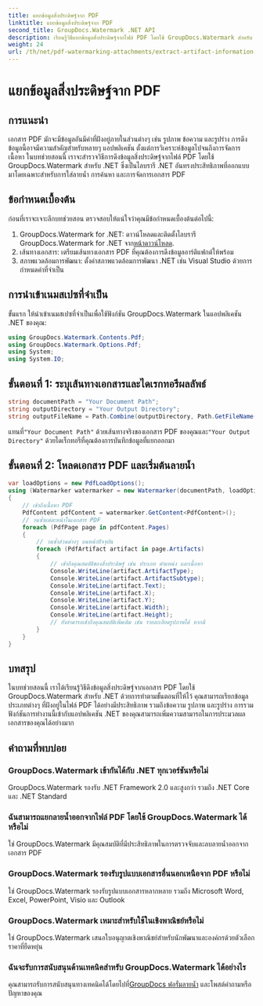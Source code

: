 ```yaml
---
title: แยกข้อมูลสิ่งประดิษฐ์จาก PDF
linktitle: แยกข้อมูลสิ่งประดิษฐ์จาก PDF
second_title: GroupDocs.Watermark .NET API
description: เรียนรู้วิธีแยกข้อมูลสิ่งประดิษฐ์จากไฟล์ PDF โดยใช้ GroupDocs.Watermark สำหรับ .NET เพิ่มความสามารถในการประมวลผลเอกสารของคุณ
weight: 24
url: /th/net/pdf-watermarking-attachments/extract-artifact-information-pdf/
---
```


# แยกข้อมูลสิ่งประดิษฐ์จาก PDF

## การแนะนำ
เอกสาร PDF มักจะมีข้อมูลอันมีค่าที่ฝังอยู่ภายในส่วนต่างๆ เช่น รูปภาพ ข้อความ และรูปร่าง การดึงข้อมูลนี้อาจมีความสำคัญสำหรับหลายๆ แอปพลิเคชัน ตั้งแต่การวิเคราะห์ข้อมูลไปจนถึงการจัดการเนื้อหา ในบทช่วยสอนนี้ เราจะสำรวจวิธีการดึงข้อมูลสิ่งประดิษฐ์จากไฟล์ PDF โดยใช้ GroupDocs.Watermark สำหรับ .NET ซึ่งเป็นไลบรารี .NET อันทรงประสิทธิภาพที่ออกแบบมาโดยเฉพาะสำหรับการใส่ลายน้ำ การค้นหา และการจัดการเอกสาร PDF
## ข้อกำหนดเบื้องต้น
ก่อนที่เราจะเจาะลึกบทช่วยสอน ตรวจสอบให้แน่ใจว่าคุณมีข้อกำหนดเบื้องต้นต่อไปนี้:
1.  GroupDocs.Watermark for .NET: ดาวน์โหลดและติดตั้งไลบรารี GroupDocs.Watermark for .NET จาก[หน้าดาวน์โหลด](https://releases.groupdocs.com/Watermark/net/).
2. เส้นทางเอกสาร: เตรียมเส้นทางเอกสาร PDF ที่คุณต้องการดึงข้อมูลอาร์ติแฟกต์ให้พร้อม
3. สภาพแวดล้อมการพัฒนา: ตั้งค่าสภาพแวดล้อมการพัฒนา .NET เช่น Visual Studio ด้วยการกำหนดค่าที่จำเป็น

## การนำเข้าเนมสเปซที่จำเป็น
ขั้นแรก ให้นำเข้าเนมสเปซที่จำเป็นเพื่อใช้ฟังก์ชัน GroupDocs.Watermark ในแอปพลิเคชัน .NET ของคุณ:
```csharp
using GroupDocs.Watermark.Contents.Pdf;
using GroupDocs.Watermark.Options.Pdf;
using System;
using System.IO;
```
## ขั้นตอนที่ 1: ระบุเส้นทางเอกสารและไดเรกทอรีผลลัพธ์
```csharp
string documentPath = "Your Document Path";
string outputDirectory = "Your Output Directory";
string outputFileName = Path.Combine(outputDirectory, Path.GetFileName(documentPath));
```
 แทนที่`"Your Document Path"` ด้วยเส้นทางจริงของเอกสาร PDF ของคุณและ`"Your Output Directory"` ด้วยไดเร็กทอรีที่คุณต้องการบันทึกข้อมูลที่แยกออกมา
## ขั้นตอนที่ 2: โหลดเอกสาร PDF และเริ่มต้นลายน้ำ
```csharp
var loadOptions = new PdfLoadOptions();
using (Watermarker watermarker = new Watermarker(documentPath, loadOptions))
{
    // เข้าถึงเนื้อหา PDF
    PdfContent pdfContent = watermarker.GetContent<PdfContent>();
    // วนซ้ำแต่ละหน้าในเอกสาร PDF
    foreach (PdfPage page in pdfContent.Pages)
    {
        // วนซ้ำส่วนต่างๆ บนหน้าปัจจุบัน
        foreach (PdfArtifact artifact in page.Artifacts)
        {
            // เข้าถึงคุณสมบัติของสิ่งประดิษฐ์ เช่น ประเภท ตำแหน่ง และเนื้อหา
            Console.WriteLine(artifact.ArtifactType);
            Console.WriteLine(artifact.ArtifactSubtype);
            Console.WriteLine(artifact.Text);
            Console.WriteLine(artifact.X);
            Console.WriteLine(artifact.Y);
            Console.WriteLine(artifact.Width);
            Console.WriteLine(artifact.Height);
            // ยังสามารถเข้าถึงคุณสมบัติเพิ่มเติม เช่น รายละเอียดรูปภาพได้ หากมี
        }
    }
}
```

## บทสรุป
ในบทช่วยสอนนี้ เราได้เรียนรู้วิธีดึงข้อมูลสิ่งประดิษฐ์จากเอกสาร PDF โดยใช้ GroupDocs.Watermark สำหรับ .NET ด้วยการทำตามขั้นตอนที่ให้ไว้ คุณสามารถเรียกข้อมูลประเภทต่างๆ ที่ฝังอยู่ในไฟล์ PDF ได้อย่างมีประสิทธิภาพ รวมถึงข้อความ รูปภาพ และรูปร่าง การรวมฟังก์ชันการทำงานนี้เข้ากับแอปพลิเคชัน .NET ของคุณสามารถเพิ่มความสามารถในการประมวลผลเอกสารของคุณได้อย่างมาก
## คำถามที่พบบ่อย
### GroupDocs.Watermark เข้ากันได้กับ .NET ทุกเวอร์ชันหรือไม่
GroupDocs.Watermark รองรับ .NET Framework 2.0 และสูงกว่า รวมถึง .NET Core และ .NET Standard
### ฉันสามารถแยกลายน้ำออกจากไฟล์ PDF โดยใช้ GroupDocs.Watermark ได้หรือไม่
ใช่ GroupDocs.Watermark มีคุณสมบัติที่มีประสิทธิภาพในการตรวจจับและลบลายน้ำออกจากเอกสาร PDF
### GroupDocs.Watermark รองรับรูปแบบเอกสารอื่นนอกเหนือจาก PDF หรือไม่
ใช่ GroupDocs.Watermark รองรับรูปแบบเอกสารหลากหลาย รวมถึง Microsoft Word, Excel, PowerPoint, Visio และ Outlook
### GroupDocs.Watermark เหมาะสำหรับใช้ในเชิงพาณิชย์หรือไม่
ใช่ GroupDocs.Watermark เสนอใบอนุญาตเชิงพาณิชย์สำหรับนักพัฒนาและองค์กรด้วยตัวเลือกราคาที่ยืดหยุ่น
### ฉันจะรับการสนับสนุนด้านเทคนิคสำหรับ GroupDocs.Watermark ได้อย่างไร
 คุณสามารถรับการสนับสนุนทางเทคนิคได้โดยไปที่[GroupDocs ฟอรั่มลายน้ำ](https://forum.groupdocs.com/c/watermark/19) และโพสต์คำถามหรือปัญหาของคุณ